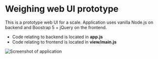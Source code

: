 # Weighing web UI prototype
This is a prototype web UI for a scale. Application uses vanilla Node.js on backend and Boostrap 5 + jQuery on the frontend.

* Code relating to backend is located in **app.js**
* Code relating to frontend is located in **view/main.js**

![Screenshot of application](https://www.tavastiasoft.fi/wp-content/uploads/2021/05/Nayttokuva-2021-5-21-kello-15.53.41.png)